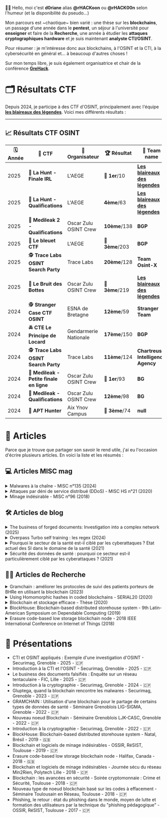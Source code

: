 
👋🦝​ Hello, moi c'est **d0riane** alias **@rHACKoon** ou **@rHACK00n** selon l'humeur (et la disponibilité du pseudo...)

Mon parcours est ~chaotique~ bien varié : une thèse sur les **blockchains**, un passage d'une année dans le **pentest**, un séjour à l'université pour **enseigner** et faire de la **Recherche**, une année à étudier les **attaques cryptographiques hardware** et je suis maintenant **analyste CTI/OSINT**.

Pour résumer : je m'intéresse donc aux blockchains, à l'OSINT et la CTI, à la cybersécurité en général et... à beaucoup d'autres choses !

Sur mon temps libre, je suis également organisatrice et chair de la conférence [**GreHack**](https://grehack.fr/). 

<!---
rHACK00n/rHACK00n is a ✨ special ✨ repository because its `README.md` (this file) appears on your GitHub profile.
You can click the Preview link to take a look at your changes.
--->
# 🗂️ Résultats CTF 

Depuis 2024, je participe à des CTF d'OSINT, principalement avec l'équipe [**les blaireaux des légendes**](https://github.com/Les-Blaireaux-des-Legendes). Voici mes différents résultats :

---

## 📈 Résultats CTF OSINT

| 🗓️ Année | 🏁 CTF                               | 🏢 Organisateur                    | 🏆 Résultat                        |👥​ Team name       |  
|----------|--------------------------------------|------------------------------------|-----------------------------------|-----------------------------------|
| 2025     | 🦅​ **La Hunt - Finale IRL**       | L'AEGE                             |  🥇 **1er**/10                      |  [**Les blaireaux des légendes**](https://github.com/Les-Blaireaux-des-Legendes)  |
| 2025     | 🦅​ **La Hunt - Qualifications**       | L'AEGE                             |  **4ème**/63                      |  [**Les blaireaux des légendes**](https://github.com/Les-Blaireaux-des-Legendes)  |
| 2025     | 💊 **Medileak 2 - Qualifications**       | Oscar Zulu OSINT Crew           |  **10ème**/138                      | **BGP** |
| 2025      | 💠​ **Le bleuet CTF**                | L'AEGE                              | 🥉 **3ème**/203                      | **BGP**          |
| 2025     | 🕵️ **Trace Labs OSINT Search Party**     | Trace Labs                      | **20ème**/128                         | **Team Osint-X** |
| 2025     | 👢 **Le Bruit des Bottes**               | Oscar Zulu OSINT Crew           | 🥉 **3ème**/219                        | [**Les blaireaux des légendes**](https://github.com/Les-Blaireaux-des-Legendes) |
| 2024     | 🕵️ **Stranger Case CTF OSINT**           | ESNA de Bretagne                   |  **12ème**/59                      |**Stranger Team**         |
| 2024     | 🚔 **CTE Le Principe de Locard**         | Gendarmerie Nationale              |    **17ème**/150                    | **BGP**          |
| 2024     | 🕵️ **Trace Labs OSINT Search Party**     | Trace Labs                      | **11ème**/124                          | **Chartreuse Intelligence Agency** |
| 2024     | 💊 **Medileak - Petite finale en ligne**| Oscar Zulu OSINT Crew          |🥇 **1er**/93                        | **BG** |
| 2024     | 💊 **Medileak - Qualifications**   | Oscar Zulu OSINT Crew              |    **12ème**/98                    | **BG** |
| 2024     | 🦊 **APT Hunter**                        | Aix Ynov Campus                    | 🥉 **3ème**/74                      | **null** |

# 📝​ Articles

Parce que je trouve que partager son savoir le rend utile, j'ai eu l'occasion d'écrire plusieurs articles. En voici la liste et les résumés :

## ​💻​ Articles MISC mag

<details>
<summary> Malwares à la chaîne - MISC n°135 (2024) </summary>
  
[Malwares à la chaîne - MISC n°135 (2024)](https://connect.ed-diamond.com/misc/misc-135/malwares-a-la-chaine)
  
Cet article explore une utilisation concrète de la blockchain dans le domaine malveillant, en particulier pour la création de malwares. Il commence par rappeler ce qu’est une blockchain et ses propriétés, avant de se concentrer sur son usage pour améliorer les infrastructures de command and control (C2). Deux cas sont ensuite étudiés : un botnet et un ransomware qui s’appuient sur la technologie blockchain pour devenir plus résilients, discrets ou difficiles à neutraliser.
</details>

<details>
<summary> Attaques par déni de service distribué (DDoS) - MISC HS n°21 (2020) </summary>
  
[Attaques par déni de service distribué (DDoS) - MISC HS n°21 (2020)](https://connect.ed-diamond.com/MISC/mischs-021/attaques-par-deni-de-service-distribue-ddos)

Les attaques par déni de service ont été popularisées il y a déjà 20 ans, et sont aujourd’hui connues de (quasiment) tous. Malgré cela, il reste simple et efficace d’en réaliser une, parfois sans même à avoir à écrire la moindre ligne de code. Cet article récapitule les fondamentaux du déni de service, et quelques conseils pour y faire face.
</details>

<details>
<summary> Minage indésirable - MISC n°96 (2018) </summary>
  
[Minage indésirable - MISC n°96 (2018)](https://connect.ed-diamond.com/MISC/misc-096/minage-indesirable)
  
L’article analyse la montée en puissance des logiciels de minage indésirables, aussi appelés cryptojackers. Face à l’explosion de la valeur des crypto-monnaies et à la difficulté croissante de miner de façon rentable, certains acteurs malveillants développent des programmes exploitant à leur insu les ressources informatiques d’utilisateurs. Ces malwares permettent aux attaquants de générer des crypto-monnaies sans investir dans du matériel coûteux, en transférant la charge sur des machines compromises. L’article détaille les mécanismes de ces attaques et les enjeux en matière de sécurité.
</details>


## 🛠️ Articles de blog
<details>
<summary> The business of forged documents: Investigation into a complex network (2025) </summary>
  
[The business of forged documents: Investigation into a complex network (2025)](https://blog.lexfo.fr/the-business-of-forged-documents-investigation.html)

L’article retrace une investigation OSINT approfondie sur une place de marché spécialisée dans les faux documents. Il détaille les techniques utilisées ainsi que les résultats : le regroupement des différents sites en "clusters" appartenant à des mêmes personnes. 
</details>

<details>
<summary> Overpass Turbo self training : les regex (2024) </summary>
  
[Overpass Turbo self training : les regex (2024)](https://medium.com/@d0riane/overpass-turbo-self-training-les-regex-cb278ad1e8cf)

Un exemple concret d'utilisation d'OverPass Turbo dans le cadre de GeoINT, avec notamment la découverte des regex.
</details>


<details>
<summary> Pourquoi le secteur de la santé est-il ciblé par les cyberattaques ? Etat actuel des SI dans le domaine de la santé (2021) </summary>

[Pourquoi le secteur de la santé est-il ciblé par les cyberattaques ? Etat actuel des SI dans le domaine de la santé (2021)](https://www.itrust.fr/sante-2-2-pourquoi-le-secteur-de-la-sante-est-il-cible-par-les-cyberattaques/)

L'article examine les vulnérabilités spécifiques des établissements de santé face aux cybermenaces. Il met en lumière des audits révélant que de nombreux hôpitaux français peuvent être compromis en moins d'une demi-journée, souvent via des accès physiques simples. Les causes identifiées incluent une faible segmentation réseau, l'utilisation d'équipements obsolètes et un manque de ressources dédiées à la cybersécurité.

</details>
  

<details>
<summary> Sécurité des données de santé : pourquoi ce secteur est-il particulièrement ciblé par les cyberattaques ? (2021) </summary>

[Sécurité des données de santé : pourquoi ce secteur est-il particulièrement ciblé par les cyberattaques ? (2021)
](https://www.itrust.fr/securite-des-donnees-de-sante-pourquoi-ce-secteur-est-il-particulierement-cible-par-les-cyberattaques/)

Cet article examine les raisons pour lesquelles les établissements de santé sont des cibles privilégiées des cybercriminels. Il met en évidence la valeur des données médicales, la criticité des infrastructures hospitalières et les vulnérabilités des systèmes d'information. 
</details>

## 👩‍🔬​ Articles de Recherche

<details>
<summary> Gramchain : améliorer les protocoles de suivi des patients porteurs de BHRe en utilisant la blockchain (2023) </summary>
  
[Gramchain : améliorer les protocoles de suivi des patients porteurs de BHRe en utilisant la blockchain (2023)](https://openscience.fr/IMG/pdf/iste_roisi23v3nspe_1.pdf)


L'article présente Gramchain, une solution basée sur une blockchain privée pour améliorer le suivi des patients porteurs de bactéries hautement résistantes émergentes (BHRe). Face aux défis de partage d'information entre établissements de santé, Gramchain propose une approche conforme au RGPD, centrée sur le patient, avec un contrôle d'accès granulaire. Cette solution vise à renforcer la traçabilité et la sécurité des données de santé sensibles.
</details>

<details>
<summary> Using Homomorphic hashes in coded blockchains - SERIAL20 (2020) </summary>
  
[Using Homomorphic hashes in coded blockchains - SERIAL20 (2020)](https://arxiv.org/abs/2010.04607)

L’article aborde un problème de scalabilité des blockchains : leur taille croissante. Il explore l’approche des coded blockchains, où les utilisateurs ne stockent que des fragments codés, allégeant ainsi le stockage. Pour contrer la propagation de fragments erronés par des nœuds malveillants, les auteurs proposent d’y intégrer des hachages homomorphes, permettant une détection immédiate des erreurs sans déchiffrement. L’efficacité de cette solution est étudiée théoriquement et par simulation.
  
</details>

  
<details>
<summary> Blockchain et stockage efficace - Thèse (2020) </summary>
  
[Blockchain et stockage efficace - Thèse (2020)](https://theses.fr/2020ESAE0048)

Cette thèse aborde un défi majeur des blockchains : leur taille croissante, rendant difficile leur stockage intégral par tous les participants et menaçant la décentralisation. L’auteur propose un nouveau type de nœud, appelé _low storage_ (LS) node, qui stocke uniquement des fragments codés des blocs. Ce système permet de préserver la décentralisation tout en réduisant les exigences de stockage. Le manuscrit présente également _BlockHouse_, une solution utilisant des contrats intelligents pour la location d’espace de stockage entre particuliers, garantissant des paiements sécurisés et automatiques via des preuves de récupération des données.

</details>

<details>
<summary> BlockHouse: Blockchain-based distributed storehouse system - 9th Latin-American Symposium on Dependable Computing (2019) </summary>
  
[BlockHouse: Blockchain-based distributed storehouse system - 9th Latin-American Symposium on Dependable Computing (2019)](https://ieeexplore.ieee.org/abstract/document/8995675/)

Cet article présente _BlockHouse_, un système de stockage décentralisé/P2P entièrement basé sur des blockchains privées où chaque participant peut louer son espace de stockage inutilisé pour héberger les données d'autres membres. Ce système utilise un contrat intelligent et un mécanisme de preuve de récupérabilité (Proof of Retrievability) pour vérifier automatiquement à une fréquence fixe si le fichier est toujours hébergé. En plus de garantir la transparence, la blockchain permet une meilleure intégration des paiements associés à ce type de système (paiements réguliers, séquestration pour assurer le bon comportement des utilisateurs, ...). À l'exception des données transférées entre le client et le serveur, toutes les actions passent par un contrat intelligent dans la blockchain afin d'enregistrer, payer et sécuriser l'intégralité du processus de stockage.

</details>

<details>
<summary> Erasure code-based low storage blockchain node - 2018 IEEE International Conference on Internet of Things (2018) </summary>
  
[Erasure code-based low storage blockchain node - 2018 IEEE International Conference on Internet of Things (2018)](https://ieeexplore.ieee.org/abstract/document/8726839)

Le concept de registre décentralisé suppose que chaque nœud d’un réseau blockchain stocke l’ensemble de la blockchain. Cependant, la taille des blockchains populaires pousse certains nœuds à utiliser des clients légers, ce qui peut entraîner une centralisation. Pour résoudre ce problème, nous proposons des nœuds à faible stockage utilisant des codes d’effacement pour stocker des fragments réduits de données. Ce système permet de reconstruire facilement un bloc à partir de quelques nœuds et encourage ainsi la décentralisation, même avec l’augmentation de la taille de la blockchain.

</details>
 

# 📢 Présentations

- CTI et OSINT appliqués : Exemple d'une investigation d'OSINT - Securimag, Grenoble - 2025 - 🇨🇵​
- Introduction à la CTI et l'OSINT - Securimag, Grenoble - 2025 - 🇨🇵​
- Le business des documents falsifiés : Enquête sur un réseau tentaculaire - FIC, Lille - 2025 - 🇨🇵​
- Introduction à la cryptographie - Securimag, Grenoble - 2024 - 🇨🇵​
- Gluptega, quand la blockchain rencontre les malwares - Securimag, Grenoble - 2023 - 🇨🇵​
- GRAMCHAIN : Utilisation d'une blockchain pour le partage de certains types de données de santé - Séminaire Grenoblois LIG-SIGMA, Grenoble - 2022 - 🇨🇵​
- Nouveau noeud Blockchain - Séminaire Grenoblois LJK-CASC, Grenoble - 2022 - 🇨🇵​
- Introduction à la cryptographie - Securimag, Grenoble - 2022 - 🇨🇵​
- BlockHouse: Blockchain-based distributed storehouse system - Natal, Brésil - 2019 - 🇬🇧​
- Blockchain et logiciels de minage indésirables - OSSIR, RéSIST, Toulouse - 2019 - 🇨🇵​
- Erasure code-based low storage blockchain node - Halifax, Canada - 2018 - 🇬🇧​
- Blockchain et logiciels de minage indésirables - Journée sécu du réseau Min2Rien, Polytech Lille - 2018 - 🇨🇵​
- Blockchain : les avancées en sécurité - Soirée cryptomonnaie : Crime et Sécurité, Toulouse - 2018 - 🇨🇵​
- Nouveau type de noeud blockchain basé sur les codes à effacement - Séminaire Toulousain en Réseau, Toulouse - 2018 - 🇨🇵​
- Phishing, le retour : état du phishing dans le monde, moyen de lutte et formation des utilisateurs par la technique du "phishing pédagogique" - OSSIR, RéSIST, Toulouse - 2017 - 🇨🇵​


